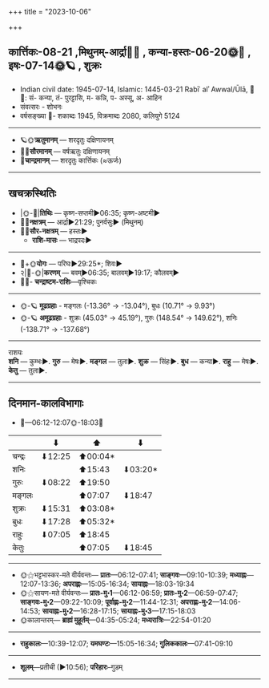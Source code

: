 +++
title = "2023-10-06"

+++
## कार्त्तिकः-08-21  ,मिथुनम्-आर्द्रा🌛🌌  ,  कन्या-हस्तः-06-20🌞🌌  ,  इषः-07-14🌞🪐  , शुक्रः
- Indian civil date: 1945-07-14, Islamic: 1445-03-21 Rabīʿ alʾ Awwal/Ūlā, 🌌🌞: सं- कन्या, तं- पुरट्टासि, म- कन्नि, प- अस्सू, अ- आहिन
- संवत्सरः - शोभनः
- वर्षसङ्ख्या 🌛- शकाब्दः 1945, विक्रमाब्दः 2080, कलियुगे 5124
___________________
- 🪐🌞**ऋतुमानम्** — शरदृतुः दक्षिणायनम्
- 🌌🌞**सौरमानम्** — वर्षऋतुः दक्षिणायनम्
- 🌛**चान्द्रमानम्** — शरदृतुः कार्त्तिकः (≈ऊर्जः)
___________________


## खचक्रस्थितिः
- |🌞-🌛|**तिथिः** — कृष्ण-सप्तमी►06:35; कृष्ण-अष्टमी►  
- 🌌🌛**नक्षत्रम्** — आर्द्रा►21:29; पुनर्वसुः► (मिथुनम्)  
- 🌌🌞**सौर-नक्षत्रम्** — हस्तः►  
  - **राशि-मासः** — भाद्रपदः► 
___________________
- 🌛+🌞**योगः** — परिघः►29:25*; शिवः►  
- २|🌛-🌞|**करणम्** — बवम्►06:35; बालवम्►19:17; कौलवम्►  
- 🌌🌛- **चन्द्राष्टम-राशिः**—वृश्चिकः  
___________________
- 🌞-🪐 **मूढग्रहाः** - मङ्गलः (-13.36° → -13.04°), बुधः (10.71° → 9.93°)
- 🌞-🪐 **अमूढग्रहाः** - शुक्रः (45.03° → 45.19°), गुरुः (148.54° → 149.62°), शनिः (-138.71° → -137.68°)
___________________
राशयः  
**शनि** — कुम्भः►. **गुरु** — मेषः►. **मङ्गल** — तुला►. **शुक्र** — सिंहः►. **बुध** — कन्या►. **राहु** — मेषः►. **केतु** — तुला►. 
___________________


## दिनमान-कालविभागाः
- 🌅—06:12-12:07🌞-18:03🌇  

|      |⬇     |⬆     |⬇     |
|------|-----|-----|------|
|चन्द्रः|⬇12:25 |⬆00:04*|     |
|शनिः   |     |⬆15:43 |⬇03:20*|
|गुरुः  |⬇08:22 |⬆19:50 |     |
|मङ्गलः |     |⬆07:07 |⬇18:47 |
|शुक्रः |⬇15:31 |⬆03:08*|     |
|बुधः   |⬇17:28 |⬆05:32*|     |
|राहुः  |⬇07:05 |⬆18:45 |     |
|केतुः  |     |⬆07:05 |⬇18:45 |
___________________
- 🌞⚝भट्टभास्कर-मते वीर्यवन्तः— **प्रातः**—06:12-07:41; **साङ्गवः**—09:10-10:39; **मध्याह्नः**—12:07-13:36; **अपराह्णः**—15:05-16:34; **सायाह्नः**—18:03-19:34  
- 🌞⚝सायण-मते वीर्यवन्तः— **प्रातः-मु॰1**—06:12-06:59; **प्रातः-मु॰2**—06:59-07:47; **साङ्गवः-मु॰2**—09:22-10:09; **पूर्वाह्णः-मु॰2**—11:44-12:31; **अपराह्णः-मु॰2**—14:06-14:53; **सायाह्नः-मु॰2**—16:28-17:15; **सायाह्नः-मु॰3**—17:15-18:03  
- 🌞कालान्तरम्— **ब्राह्मं मुहूर्तम्**—04:35-05:24; **मध्यरात्रिः**—22:54-01:20  
___________________
- **राहुकालः**—10:39-12:07; **यमघण्टः**—15:05-16:34; **गुलिककालः**—07:41-09:10  
___________________
- **शूलम्**—प्रतीची (►10:56); **परिहारः**–गुडम्  
___________________
